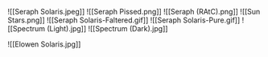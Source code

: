 ![[Seraph Solaris.jpeg]]
![[Seraph Pissed.png]]
![[Seraph (RAtC).png]]
![[Sun Stars.png]]
![[Seraph Solaris-Faltered.gif]]
![[Seraph Solaris-Pure.gif]]
![[Spectrum (Light).jpg]]
![[Spectrum (Dark).jpg]]

![[Elowen Solaris.jpg]]